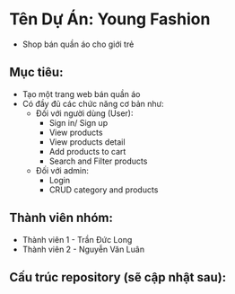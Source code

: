 # Tên Dự Án: Young Fashion
- Shop bán quần áo cho giới trẻ

## Mục tiêu:
- Tạo một trang web bán quần áo
- Có đầy đủ các chức năng cơ bản như:
  - Đối với người dùng (User):  
    + Sign in/ Sign up
    + View products
    + View products detail
    + Add products to cart
    + Search and Filter products
  - Đối với admin:
    + Login
    + CRUD category and products 
## Thành viên nhóm:
- Thành viên 1 - Trần Đức Long
- Thành viên 2 - Nguyễn Văn Luân


## Cấu trúc repository (sẽ cập nhật sau):
